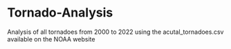 # Tornado-Analysis
Analysis of all tornadoes from 2000 to 2022 using the acutal_tornadoes.csv available on the NOAA website
